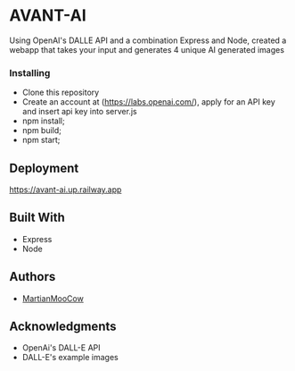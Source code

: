 # AVANT-AI
Using OpenAI's DALLE API and a combination Express and Node, created a webapp that takes your input and generates 4 unique AI generated images

### Installing

- Clone this repository
- Create an account at (https://labs.openai.com/), apply for an API key and insert api key into server.js
- npm install;
- npm build;
- npm start;

## Deployment

https://avant-ai.up.railway.app


## Built With

* Express
* Node
 

## Authors

* [MartianMooCow](https://github.com/MartianMooCow)

## Acknowledgments

* OpenAi's DALL-E API 
* DALL-E's example images




